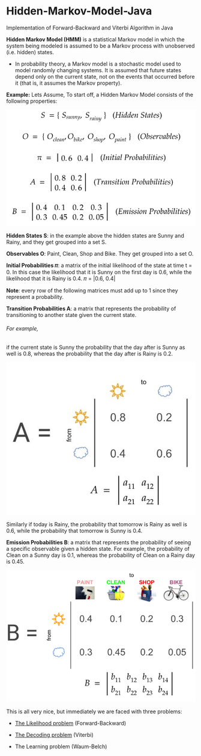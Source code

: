 # Hidden-Markov-Model-Java
Implementation of Forward-Backward and Viterbi Algorithm in Java

**Hidden Markov Model (HMM)** is a statistical Markov model in which the system being modeled is assumed to be a Markov process with unobserved (i.e. hidden) states.

* In probability theory, a Markov model is a stochastic model used to model randomly changing systems. It is assumed that future states depend only on the current state, not on the events that occurred before it (that is, it assumes the Markov property).

**Example:** Lets Assume,
To start off, a Hidden Markov Model consists of the following properties:

![States photo](https://github.com/siddarthjha/Hidden-Markov-Model-Java/blob/master/images/3.png)


**Hidden States S**: in the example above the hidden states are Sunny and Rainy, and they get grouped into a set S.

**Observables O**: Paint, Clean, Shop and Bike. They get grouped into a set O.

**Initial Probabilities 𝜋**: a matrix of the initial likelihood of the state at time t = 0. In this case the likelihood that it is Sunny on the first day is 0.6, while the likelihood that it is Rainy is 0.4.
𝜋 = |0.6, 0.4|

**Note**: every row of the following matrices must add up to 1 since they represent a probability.

**Transition Probabilities A**: a matrix that represents the probability of transitioning to another state given the current state.

###### For example,
if the current state is Sunny the probability that the day after is Sunny as well is 0.8, whereas the probability that the day after is Rainy is 0.2.

![Transition probability](https://github.com/siddarthjha/Hidden-Markov-Model-Java/blob/master/images/1.jpeg)

Similarly if today is Rainy, the probability that tomorrow is Rainy as well is 0.6, while the probability that tomorrow is Sunny is 0.4.

**Emission Probabilities B**: a matrix that represents the probability of seeing a specific observable given a hidden state. For example, the probability of Clean on a Sunny day is 0.1, whereas the probability of Clean on a Rainy day is 0.45.

![Emission Probability](https://github.com/siddarthjha/Hidden-Markov-Model-Java/blob/master/images/2.png)

This is all very nice, but immediately we are faced with three problems:

* [The Likelihood problem](https://github.com/siddarthjha/Hidden-Markov-Model-Java/blob/master/Forward.java) (Forward-Backward)

* [The Decoding problem](https://github.com/siddarthjha/Hidden-Markov-Model-Java/blob/master/Viterbi.java) (Viterbi)

* The Learning problem (Waum-Belch)
